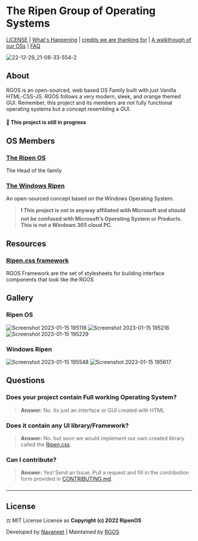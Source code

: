 # The Ripen Group of Operating Systems
 [LICENSE](LICENSE) | [What's Happening](Docs/Changelog.md) | [credits we are thanking for](Docs/Credits.md) | [A walkthough of our OSs](https://github.com/ripenos/ripenos.github.io/#Gallery) | [FAQ](https://github.com/ripenos/ripenos.github.io/#Questions)
 
 ![22-12-29_21-08-33-554-2](https://user-images.githubusercontent.com/120778877/209983105-1a1e190a-a292-4caf-8c7a-3387c6a66e5e.jpg)

## About
 RGOS is an open-sourced, web based OS Family built with just Vanilla HTML-CSS-JS. RGOS follows a very modern, sleek, and orange themed GUI. Remember, this project and its members are not fully functional operating systems but a concept resembling a GUI. 
 #### 🚧 This project is still in progress
 
## OS Members
### [The Ripen OS](https://ripenos.github.io/)
The Head of the family

### [The Windows Ripen](https://ripenos.github.io/WinRipen)
An open-sourced concept based on the Windows Operating System.
 > **❗ This project is not in anyway affiliated with Microsoft and should not be confused with Microsoft’s Operating System or Products. This is not a Windows 365 cloud PC.**

## Resources
### [Ripen.css framework](https://ripenos.github.io/Docs/frameworks/frameworks.html)
RGOS Framework are the set of stylesheets for building interface components that look like the RGOS

## Gallery

### Ripen OS

![Screenshot 2023-01-15 195118](https://user-images.githubusercontent.com/120778877/212546380-dce461d6-f89e-4288-ad19-1c92b48aaabe.png)
![Screenshot 2023-01-15 195216](https://user-images.githubusercontent.com/120778877/212546384-29cb3f9c-07be-460a-814c-907d1ed8b074.jpg)
![Screenshot 2023-01-15 195229](https://user-images.githubusercontent.com/120778877/212546387-5482b7db-7fb9-48b4-b645-7c0963b8abd7.png)

### Windows Ripen

![Screenshot 2023-01-15 195548](https://user-images.githubusercontent.com/120778877/212546538-0db40afc-81b7-41a4-8aab-7a2eafc31f37.png)
![Screenshot 2023-01-15 195617](https://user-images.githubusercontent.com/120778877/212546545-9e8ff862-d937-4531-a24c-f6a626649447.png)

## Questions

### Does your project contain Full working Operating System?
> **Answer:** No. Its just an interface or GUI created with HTML

### Does it contain any UI library/Framework?
> **Answer:** No. but soon we would implement our own created library called the [Ripen.css](https://ripenos.github.io/Docs/frameworks/frameworks.html).

### Can I contribute?
> **Answer:** Yes! Send an Issue, Pull a request and fill in the contribution form provided in [CONTRIBUTING.md](CONTRIBUTING.md).

### 
<hr>

## License
⚖️ MIT License License as **Copyright (c) 2022 RipenOS**

Developed by [Navaneet](https://github.com/navaneet239) | Maintained by [RGOS](https://github.com/ripenos)
